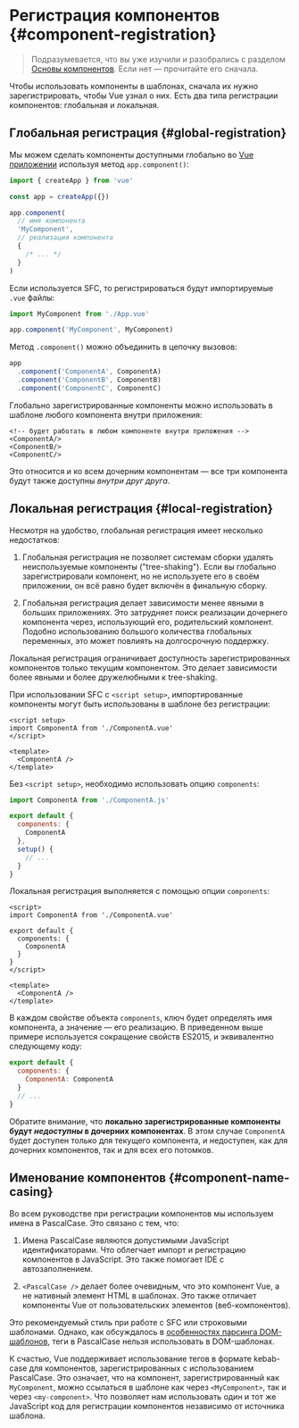 # Регистрация компонентов {#component-registration}

<VueSchoolLink href="https://vueschool.io/lessons/vue-3-global-vs-local-vue-components" title="Free Vue.js Component Registration Lesson"/>

> Подразумевается, что вы уже изучили и разобрались с разделом [Основы компонентов](/guide/essentials/component-basics). Если нет — прочитайте его сначала.

Чтобы использовать компоненты в шаблонах, сначала их нужно зарегистрировать, чтобы Vue узнал о них. Есть два типа регистрации компонентов: глобальная и локальная.

## Глобальная регистрация {#global-registration}

Мы можем сделать компоненты доступными глобально во [Vue приложении](/guide/essentials/application.html) используя метод `app.component()`:

```js
import { createApp } from 'vue'

const app = createApp({})

app.component(
  // имя компонента
  'MyComponent',
  // реализация компонента
  {
    /* ... */
  }
)
```

Если используется SFC, то регистрироваться будут импортируемые `.vue` файлы:

```js
import MyComponent from './App.vue'

app.component('MyComponent', MyComponent)
```

Метод `.component()` можно объединить в цепочку вызовов:

```js
app
  .component('ComponentA', ComponentA)
  .component('ComponentB', ComponentB)
  .component('ComponentC', ComponentC)
```

Глобально зарегистрированные компоненты можно использовать в шаблоне любого компонента внутри приложения:

```vue-html
<!-- будет работать в любом компоненте внутри приложения -->
<ComponentA/>
<ComponentB/>
<ComponentC/>
```

Это относится и ко всем дочерним компонентам — все три компонента будут также доступны _внутри друг друга_.

## Локальная регистрация {#local-registration}

Несмотря на удобство, глобальная регистрация имеет несколько недостатков:

1. Глобальная регистрация не позволяет системам сборки удалять неиспользуемые компоненты ("tree-shaking"). Если вы глобально зарегистрировали компонент, но не используете его в своём приложении, он всё равно будет включён в финальную сборку.

2. Глобальная регистрация делает зависимости менее явными в больших приложениях. Это затрудняет поиск реализации дочернего компонента через, использующий его, родительский компонент. Подобно использованию большого количества глобальных переменных, это может повлиять на долгосрочную поддержку.

Локальная регистрация ограничивает доступность зарегистрированных компонентов только текущим компонентом. Это делает зависимости более явными и более дружелюбными к tree-shaking.

<div class="composition-api">

При использовании SFC с `<script setup>`, импортированные компоненты могут быть использованы в шаблоне без регистрации:

```vue
<script setup>
import ComponentA from './ComponentA.vue'
</script>

<template>
  <ComponentA />
</template>
```

Без `<script setup>`, необходимо использовать опцию `components`:

```js
import ComponentA from './ComponentA.js'

export default {
  components: {
    ComponentA
  },
  setup() {
    // ...
  }
}
```

</div>
<div class="options-api">

Локальная регистрация выполняется с помощью опции `components`:

```vue
<script>
import ComponentA from './ComponentA.vue'

export default {
  components: {
    ComponentA
  }
}
</script>

<template>
  <ComponentA />
</template>
```

</div>

В каждом свойстве объекта `components`, ключ будет определять имя компонента, а значение — его реализацию. В приведенном выше примере используется сокращение свойств ES2015, и эквивалентно следующему коду:

```js
export default {
  components: {
    ComponentA: ComponentA
  }
  // ...
}
```

Обратите внимание, что **локально зарегистрированные компоненты будут _недоступны_ в дочерних компонентах**. В этом случае `ComponentA` будет доступен только для текущего компонента, и недоступен, как для дочерних компонентов, так и для всех его потомков.

## Именование компонентов {#component-name-casing}

Во всем руководстве при регистрации компонентов мы используем имена в PascalCase. Это связано с тем, что:

1. Имена PascalCase являются допустимыми JavaScript идентификаторами. Что облегчает импорт и регистрацию компонентов в JavaScript. Это также помогает IDE с автозаполнением.

2. `<PascalCase />` делает более очевидным, что это компонент Vue, а не нативный элемент HTML в шаблонах. Это также отличает компоненты Vue от пользовательских элементов (веб-компонентов).

Это рекомендуемый стиль при работе с SFC или строковыми шаблонами. Однако, как обсуждалось в [особенностях парсинга DOM-шаблонов](/guide/essentials/component-basics#dom-template-parsing-caveats), теги в PascalCase нельзя использовать в DOM-шаблонах.

К счастью, Vue поддерживает использование тегов в формате kebab-case для компонентов, зарегистрированных с использованием PascalCase. Это означает, что на компонент, зарегистрированный как `MyComponent`, можно ссылаться в шаблоне как через `<MyComponent>`, так и через `<my-component>`. Что позволяет нам использовать один и тот же JavaScript код для регистрации компонентов независимо от источника шаблона.
